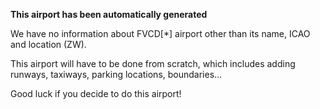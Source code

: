 **This airport has been automatically generated**

We have no information about FVCD[*] airport other than its name, ICAO and location (ZW).

This airport will have to be done from scratch, which includes adding runways, taxiways, parking locations, boundaries...

Good luck if you decide to do this airport!
